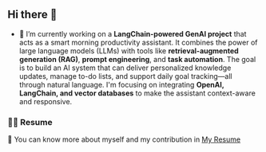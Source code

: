 ## Hi there 👋


- 🔭 I’m currently working on a **LangChain-powered GenAI project** that acts as a smart morning productivity assistant. It combines the power of large language models (LLMs) with tools like **retrieval-augmented generation (RAG)**, **prompt engineering**, and **task automation**. The goal is to build an AI system that can deliver personalized knowledge updates, manage to-do lists, and support daily goal tracking—all through natural language. I'm focusing on integrating **OpenAI, LangChain, and vector databases** to make the assistant context-aware and responsive.

### 👨‍💻 Resume
📄 You can know more about myself and my contribution in [My Resume](https://github.com/sayed-ashfaq/sayed-ashfaq/blob/main/Sayed-ashfaq-DS-Resume.pdf)
<!--
**sayed-ashfaq/sayed-ashfaq** is a ✨ _special_ ✨ repository because its `README.md` (this file) appears on your GitHub profile.

Here are some ideas to get you started:

- 🔭 I’m currently working on ...
- 🌱 I’m currently learning ...
- 👯 I’m looking to collaborate on ...
- 🤔 I’m looking for help with ...
- 💬 Ask me about ...
- 📫 How to reach me: ...
- 😄 Pronouns: ...
- ⚡ Fun fact: ...
-->
